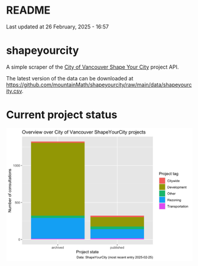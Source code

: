 README
================
Last updated at 26 February, 2025 - 16:57

# shapeyourcity

A simple scraper of the [City of Vancouver Shape Your
City](https://shapeyourcity.ca) project API.

The latest version of the data can be downloaded at
<https://github.com/mountainMath/shapeyourcity/raw/main/data/shapeyourcity.csv>.

# Current project status

![](README_files/figure-gfm/overview-by-type-1.png)<!-- -->
